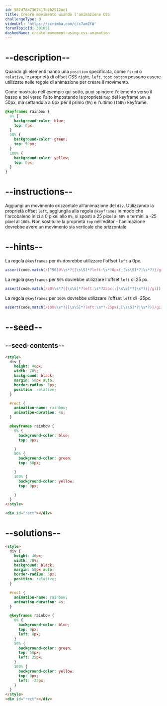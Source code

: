 ```yaml
---
id: 587d78a7367417b2b2512ae1
title: Creare movimento usando l'animazione CSS
challengeType: 0
videoUrl: 'https://scrimba.com/c/c7amZfW'
forumTopicId: 301051
dashedName: create-movement-using-css-animation
---
```


# --description--

Quando gli elementi hanno una `position` specificata, come `fixed` o `relative`, le proprietà di offset CSS `right`, `left`, `top`e `bottom` possono essere utilizzate nelle regole di animazione per creare il movimento.

Come mostrato nell'esempio qui sotto, puoi spingere l'elemento verso il basso e poi verso l'alto impostando la proprietà `top` del keyframe `50%` a 50px, ma settandola a 0px per il primo (`0%`) e l'ultimo (`100%`) keyframe.

```css
@keyframes rainbow {
  0% {
    background-color: blue;
    top: 0px;
  }
  50% {
    background-color: green;
    top: 50px;
  }
  100% {
    background-color: yellow;
    top: 0px;
  }
}
```

# --instructions--

Aggiungi un movimento orizzontale all'animazione del `div`. Utilizzando la proprietà offset `left`, aggiungila alla regola `@keyframes` in modo che l'arcobaleno inizi a 0 pixel allo `0%`, si sposti a 25 pixel al `50%` e termini a -25 pixel al `100%`. Non sostituire la proprietà `top` nell'editor - l'animazione dovrebbe avere un movimento sia verticale che orizzontale.

# --hints--

La regola `@keyframes` per `0%` dovrebbe utilizzare l'offset `left` a 0px.

```js
assert(code.match(/[^50]0%\s*?{[\s\S]*?left:\s*?0px(;[\s\S]*?|\s*?)}/gi));
```

La regola `@keyframes` per `50%` dovrebbe utilizzare l'offset `left` di 25 px.

```js
assert(code.match(/50%\s*?{[\s\S]*?left:\s*?25px(;[\s\S]*?|\s*?)}/gi));
```

La regola `@keyframes` per `100%` dovrebbe utilizzare l'offset `left` di -25px.

```js
assert(code.match(/100%\s*?{[\s\S]*?left:\s*?-25px(;[\s\S]*?|\s*?)}/gi));
```

# --seed--

## --seed-contents--

```html
<style>
  div {
    height: 40px;
    width: 70%;
    background: black;
    margin: 50px auto;
    border-radius: 5px;
    position: relative;
  }

  #rect {
    animation-name: rainbow;
    animation-duration: 4s;
  }

  @keyframes rainbow {
    0% {
      background-color: blue;
      top: 0px;

    }
    50% {
      background-color: green;
      top: 50px;

    }
    100% {
      background-color: yellow;
      top: 0px;

    }
  }
</style>

<div id="rect"></div>
```

# --solutions--

```html
<style>
  div {
    height: 40px;
    width: 70%;
    background: black;
    margin: 50px auto;
    border-radius: 5px;
    position: relative;
  }

  #rect {
    animation-name: rainbow;
    animation-duration: 4s;
  }

  @keyframes rainbow {
    0% {
      background-color: blue;
      top: 0px;
      left: 0px;
    }
    50% {
      background-color: green;
      top: 50px;
      left: 25px;
    }
    100% {
      background-color: yellow;
      top: 0px;
      left: -25px;
    }
  }
</style>
<div id="rect"></div>
```
